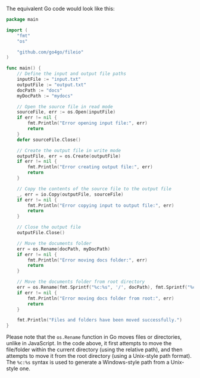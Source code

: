 The equivalent Go code would look like this:

```go
package main

import (
	"fmt"
	"os"

	"github.com/go4go/fileio"
)

func main() {
	// Define the input and output file paths
	inputFile := "input.txt"
	outputFile := "output.txt"
	docPath := "docs"
	myDocPath := "mydocs"

	// Open the source file in read mode
	sourceFile, err := os.Open(inputFile)
	if err != nil {
		fmt.Println("Error opening input file:", err)
		return
	}
	defer sourceFile.Close()

	// Create the output file in write mode
	outputFile, err = os.Create(outputFile)
	if err != nil {
		fmt.Println("Error creating output file:", err)
		return
	}

	// Copy the contents of the source file to the output file
	_, err = io.Copy(outputFile, sourceFile)
	if err != nil {
		fmt.Println("Error copying input to output file:", err)
		return
	}

	// Close the output file
	outputFile.Close()

	// Move the documents folder
	err = os.Rename(docPath, myDocPath)
	if err != nil {
		fmt.Println("Error moving docs folder:", err)
		return
	}

	// Move the documents folder from root directory
	err = os.Rename(fmt.Sprintf("%c:%s", '/', docPath), fmt.Sprintf("%c:%s", '/', myDocPath))
	if err != nil {
		fmt.Println("Error moving docs folder from root:", err)
		return
	}

	fmt.Println("Files and folders have been moved successfully.")
}
```
Please note that the `os.Rename` function in Go moves files or directories, unlike in JavaScript. In the code above, it first attempts to move the file/folder within the current directory (using the relative path), and then attempts to move it from the root directory (using a Unix-style path format). The `%c:%s` syntax is used to generate a Windows-style path from a Unix-style one.
